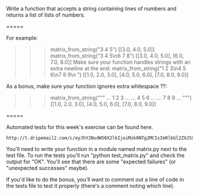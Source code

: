 Write a function that accepts a string containing lines of numbers and returns a list of lists of numbers.

=====

For example:
>>> matrix_from_string("3 4 5")
[[3.0, 4.0, 5.0]]
>>> matrix_from_string("3 4 5\n6 7 8")
[[3.0, 4.0, 5.0], [6.0, 7.0, 8.0]]
Make sure your function handles strings with an extra newline at the end:
>>> matrix_from_string("1 2 3\n4 5 6\n7 8 9\n ")
[[1.0, 2.0, 3.0], [4.0, 5.0, 6.0], [7.0, 8.0, 9.0]]

As a bonus, make sure your function ignores extra whitespace ??:
>>> matrix_from_string("""
...     1   2   3
...
...     4   5   6
...
...     7   8   9
... """)
[[1.0, 2.0, 3.0], [4.0, 5.0, 6.0], [7.0, 8.0, 9.0]]

=====

Automated tests for this week's exercise can be found here. 

    http://t.dripemail2.com/c/eyJhY2NvdW50X2lkIjoiMzk0NTg2MCIsImRlbGl2ZXJ5X2lkIjoiMjYxNDA0NzQxMiIsInVybCI6Imh0dHBzOi8vZ2lzdC5naXRodWIuY29tL3RyZXlodW5uZXIvZjJmYjJiYWVjMTU4YTMxZWMwNWMwZDExOGZiZDcyMWM_X19zPTVzdnZ6eml4aGNhOGtjOTk0bmdtIn0

You'll need to write your function in a module named matrix.py next to the test file. 
To run the tests you'll run "python test_matrix.py" and check the output for "OK". 
You'll see that there are some "expected failures" (or "unexpected successes" maybe). 

If you'd like to do the bonus, you'll want to comment out a line of code in the tests file to test it properly (there's a comment noting which line).

